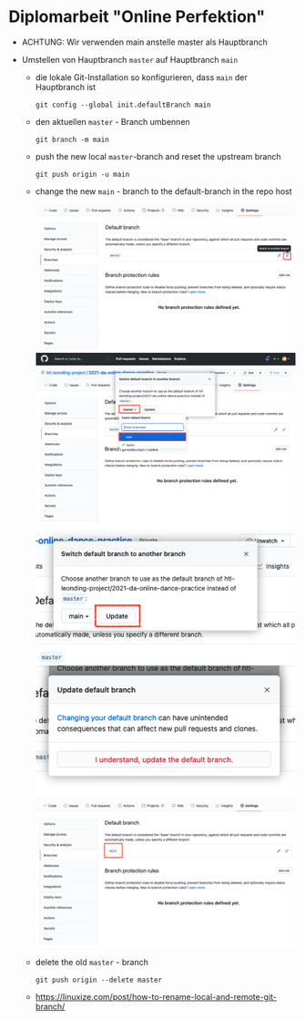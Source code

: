 # Diplomarbeit "Online Perfektion"

- ACHTUNG: Wir verwenden main anstelle master als Hauptbranch

- Umstellen von Hauptbranch `master` auf Hauptbranch `main`
    - die lokale Git-Installation so konfigurieren, dass `main` der Hauptbranch ist
      ```
      git config --global init.defaultBranch main
      ```

    - den aktuellen `master` - Branch umbennen
      ```
      git branch -m main
      ```

    - push the new local `master`-branch and reset the upstream branch
      ```
      git push origin -u main
      ```

  - change the new `main` - branch to the default-branch in the repo host

    ![](images/change-default-branch-1.png)
    ![](images/change-default-branch-2.png)
    ![](images/change-default-branch-3.png)
    ![](images/change-default-branch-4.png)
    ![](images/change-default-branch-5.png)

  - delete the old `master` - branch
    ```
    git push origin --delete master
    ```

  - https://linuxize.com/post/how-to-rename-local-and-remote-git-branch/  

